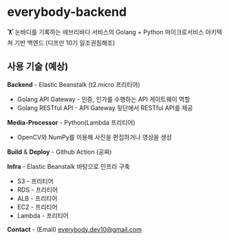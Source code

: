 # everybody-backend

🏋️ 눈바디를 기록하는 에브리바디 서비스의 Golang + Python 마이크로서비스 아키텍쳐 기반 백엔드 (디프만 10기 일조권침해조)

## 사용 기술 (예상)

**Backend** - Elastic Beanstalk (t2.micro 프리티어)
  * Golang API Gateway - 인증, 인가를 수행하는 API 게이트웨이 역할
  * Golang RESTful API - API Gateway 뒷단에서 RESTful API를 제공

**Media-Processor** - Python(Lambda 프리티어)
  * OpenCV와 NumPy를 이용해 사진을 편집하거나 영상을 생성

**Build** & **Deploy** - Github Action (공짜)

**Infra** - Elastic Beanstalk 바탕으로 인프라 구축
  * S3 - 프리티어
  * RDS - 프리티어
  * ALB - 프리티어
  * EC2 - 프리티어
  * Lambda - 프리티어

**Contact** - (Email) everybody.dev10@gmail.com
